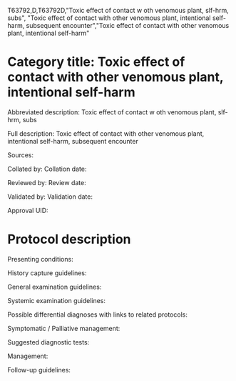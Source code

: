 T63792,D,T63792D,"Toxic effect of contact w oth venomous plant, slf-hrm, subs", "Toxic effect of contact with other venomous plant, intentional self-harm, subsequent encounter","Toxic effect of contact with other venomous plant, intentional self-harm"
# Category title: Toxic effect of contact with other venomous plant, intentional self-harm

Abbreviated description: Toxic effect of contact w oth venomous plant, slf-hrm, subs

Full description: Toxic effect of contact with other venomous plant, intentional self-harm, subsequent encounter

Sources:

Collated by:
Collation date:

Reviewed by:
Review date:

Validated by:
Validation date:

Approval UID:

# Protocol description

Presenting conditions:

History capture guidelines:

General examination guidelines:

Systemic examination guidelines:

Possible differential diagnoses with links to related protocols:

Symptomatic / Palliative management:

Suggested diagnostic tests:

Management:

Follow-up guidelines:

